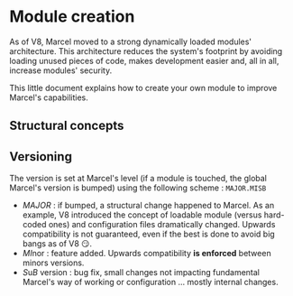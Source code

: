 # Module creation

As of V8, Marcel moved to a strong dynamically loaded modules' architecture. 
This architecture reduces the system's footprint by avoiding loading unused pieces of code, makes development easier and,
all in all, increase modules' security.

This little document explains how to create your own module to improve Marcel's capabilities.


## Structural concepts

## Versioning

The version is set at Marcel's level (if a module is touched, the global Marcel's version is bumped) using the following scheme : `MAJOR.MISB`

- *MAJOR* : if bumped, a structural change happened to Marcel. As an example, V8 introduced the concept of loadable module (versus hard-coded ones) and configuration files dramatically changed.
Upwards compatibility is not guaranteed, even if the best is done to avoid big bangs as of V8 :smirk:.
- *MI*nor : feature added. Upwards compatibility **is enforced** between minors versions. 
- *S*u*B* version : bug fix, small changes not impacting fundamental Marcel's way of working or configuration ... mostly internal changes.
